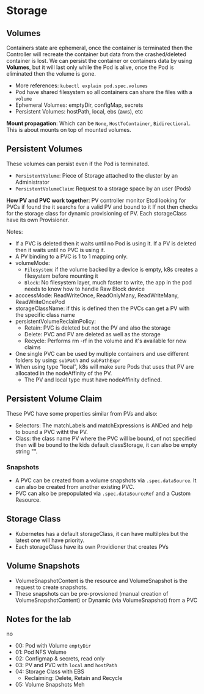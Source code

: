 # Storage

## Volumes
Containers state are ephemeral, once the container is terminated then the Controller will recreate the container but data from the crashed/deleted container is lost. We can persist the container or containers data by using **Volumes**, but it will last only while the Pod is alive, once the Pod is eliminated then the volume is gone.

- More references: `kubectl explain pod.spec.volumes`
- Pod have shared filesystem so all containers can share the files with a `volume`
- Ephemeral Volumes: emptyDir, configMap, secrets
- Persistent Volumes: hostPath, local, ebs (aws), etc

**Mount propagation**: Which can be `None`, `HostToContainer`, `Bidirectional`. This is about mounts on top of mounted volumes.

## Persistent Volumes
These volumes can persist even if the Pod is terminated.
- `PersistentVolume`: Piece of Storage attached to the cluster by an Administrator
- `PersistentVolumeClaim`: Request to a storage space by an user (Pods)

**How PV and PVC work together**: PV controller monitor Etcd looking for PVCs if found the it searchs for a valid PV and bound to it If not then checks for the storage class for dynamic provisioning of PV. Each storageClass have its own Provisioner.

Notes:
- If a PVC is deleted then it waits until no Pod is using it. If a PV is deleted then it waits until no PVC is using it.
- A PV binding to a PVC is 1 to 1 mapping only.
- volumeMode:
    - `Filesystem`: if the volume backed by a device is empty, k8s creates a filesystem before mounting it
    - `Block`: No filesystem layer, much faster to write, the app in the pod needs to know how to handle Raw Block device
- acccessMode: ReadWriteOnce, ReadOnlyMany, ReadWriteMany, ReadWriteOncePod
- storageClassName: if this is defined then the PVCs can get a PV with the specific class name
- persistentVolumeReclaimPolicy:
    - Retain: PVC is deleted but not the PV and also the storage
    - Delete: PVC and PV are deleted as well as the storage
    - Recycle: Performs rm -rf in the volume and it's available for new claims
- One single PVC can be used by multiple containers and use different folders by using: `subPath` and `subPathExpr`
- When using type "local", k8s will make sure Pods that uses that PV are allocated in the nodeAffinity of the PV.
    - The PV and local type must have nodeAffinity defined.

## Persistent Volume Claim 
These PVC have some properties similar from PVs and also:
- Selectors: The matchLabels and matchExpressions is ANDed and help to bound a PVC witht the PV.
- Class: the class name PV where the PVC will be bound, of not specified then will be bound to the kids default classStorage, it can also be empty string "".

### Snapshots
- A PVC can be created from a volume snapshots via `.spec.dataSource`. It can also be created from another existing PVC.
- PVC can also be prepopulated via `.spec.dataSourceRef` and a Custom Resource.

## Storage Class
- Kubernetes has a default storageClass, it can have multilples but the latest one will have priority.
- Each storageClass have its own Providioner that creates PVs

## Volume Snapshots
- VolumeSnapshotContent is the resource and VolumeSnapshot is the request to create snapshots.
- These snapshots can be pre-provsioned (manual creation of VolumeSnapshotContent) or Dynamic (via VolumeSnapshot) from a PVC
## Notes for the lab
no
- 00: Pod with Volume `emptyDir`
- 01: Pod NFS Volume
- 02: Configmap & secrets, read only
- 03: PV and PVC with `local` and `hostPath`
- 04: Storage Class with EBS
    - Reclaiming: Delete, Retain and Recycle
- 05: Volume Snapshots
Meh
